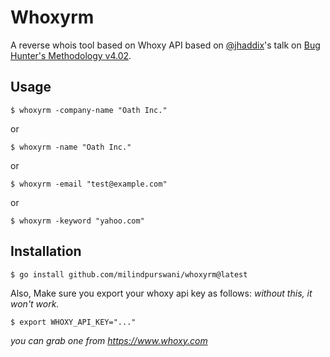 # Whoxyrm
A reverse whois tool based on Whoxy API based on [@jhaddix](https://twitter.com/Jhaddix)'s talk on [Bug Hunter's Methodology v4.02](https://www.youtube.com/watch?v=gIz_yn0Uvb8). 

## Usage

```
$ whoxyrm -company-name "Oath Inc."
```

or 

```
$ whoxyrm -name "Oath Inc."
```

or 
```
$ whoxyrm -email "test@example.com"
```

or

```
$ whoxyrm -keyword "yahoo.com"
```

## Installation

```
$ go install github.com/milindpurswani/whoxyrm@latest
```

Also, Make sure you export your whoxy api key as follows:
*without this, it won't work.*

```
$ export WHOXY_API_KEY="..."
```
*you can grab one from https://www.whoxy.com*

